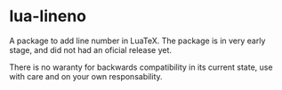 # lua-lineno
A package to add line number in LuaTeX.
The package is in very early stage, and 
did not had an oficial release yet.

There is no waranty for backwards compatibility
in its current state, use with care and on your
own responsability. 
